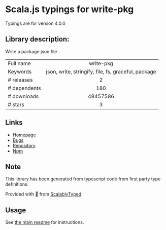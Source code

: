 
# Scala.js typings for write-pkg

Typings are for version 4.0.0

## Library description:
Write a package.json file

|                    |                 |
| ------------------ | :-------------: |
| Full name          | write-pkg |
| Keywords           | json, write, stringify, file, fs, graceful, package |
| # releases         | 2 |
| # dependents       | 180 |
| # downloads        | 48457586 |
| # stars            | 3 |

## Links
- [Homepage](https://github.com/sindresorhus/write-pkg#readme)
- [Bugs](https://github.com/sindresorhus/write-pkg/issues)
- [Repository](https://github.com/sindresorhus/write-pkg)
- [Npm](https://www.npmjs.com/package/write-pkg)
    


## Note
This library has been generated from typescript code from first party type definitions.

Provided with :purple_heart: from [ScalablyTyped](https://github.com/oyvindberg/ScalablyTyped)

## Usage
See [the main readme](../../readme.md) for instructions.


